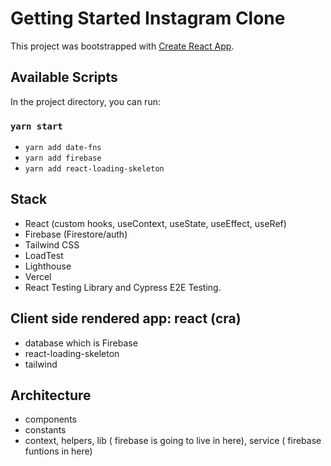 # Getting Started Instagram Clone

This project was bootstrapped with [Create React App](https://github.com/facebook/create-react-app).

## Available Scripts

In the project directory, you can run:

### `yarn start`

- `yarn add date-fns`
- `yarn add firebase`
- `yarn add react-loading-skeleton`

## Stack

- React (custom hooks, useContext, useState, useEffect, useRef)
- Firebase (Firestore/auth)
- Tailwind CSS
- LoadTest
- Lighthouse
- Vercel
- React Testing Library and Cypress E2E Testing.

## Client side rendered app: react (cra)

- database which is Firebase
- react-loading-skeleton
- tailwind

## Architecture

- components
- constants
- context, helpers, lib ( firebase is going to live in here), service ( firebase funtions in here)